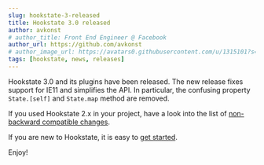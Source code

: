 ```yaml
---
slug: hookstate-3-released
title: Hookstate 3.0 released
author: avkonst
# author_title: Front End Engineer @ Facebook
author_url: https://github.com/avkonst
# author_image_url: https://avatars0.githubusercontent.com/u/1315101?s=400&v=4
tags: [hookstate, news, releases]
---
```


Hookstate 3.0 and its plugins have been released. The new release fixes support for IE11 and simplifies the API.
In particular, the confusing property `State.[self]` and `State.map` method are removed.

If you used Hookstate 2.x in your project, have a look into the list of [non-backward compatible changes](./migrating-to-v3).

If you are new to Hookstate, it is easy to [get started](./getting-started).

Enjoy!

